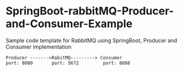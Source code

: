 # SpringBoot-rabbitMQ-Producer-and-Consumer-Example
Sample code template for RabbitMQ using SpringBoot, Producer and Consumer implementation

	Producer ------->RabitMQ---------> Consumer
	port: 8080	     port: 5672	        port: 8888